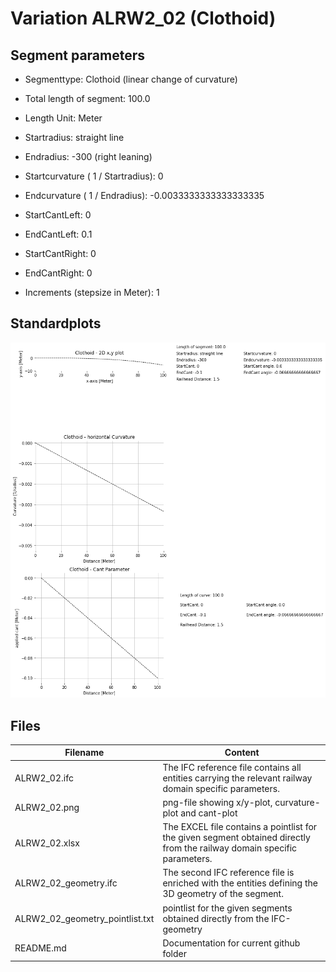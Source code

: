 # Variation ALRW2_02 (Clothoid)

## Segment parameters

* Segmenttype: Clothoid (linear change of curvature)

* Total length of segment: 100.0

* Length Unit: Meter

* Startradius: straight line

* Endradius: -300 (right leaning)

* Startcurvature ( 1 / Startradius): 0

* Endcurvature ( 1 / Endradius): -0.0033333333333333335

* StartCantLeft: 0

* EndCantLeft: 0.1

* StartCantRight: 0

* EndCantRight: 0

* Increments (stepsize in Meter): 1

## Standardplots

<img src="./ALRW2_02.png">


## Files


| Filename                      | Content |
| ----------------------------- | --------------------------------------------------------------------------------------------- |
| ALRW2_02.ifc | The IFC reference file contains all entities carrying the relevant railway domain specific parameters. |
| ALRW2_02.png | png-file showing x/y-plot, curvature-plot and cant-plot  |
| ALRW2_02.xlsx | The EXCEL file contains a pointlist for the given segment obtained directly from the railway domain specific parameters.  |
| ALRW2_02_geometry.ifc | The second IFC reference file is enriched with the entities defining the 3D geometry of the segment.  |
| ALRW2_02_geometry_pointlist.txt | pointlist for the given segments obtained directly from the IFC-geometry  |
| README.md | Documentation for current github folder  |


